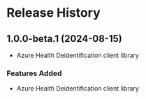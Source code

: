 # Release History

## 1.0.0-beta.1 (2024-08-15)

- Azure Health Deidentification client library

### Features Added

- Azure Health Deidentification client library
